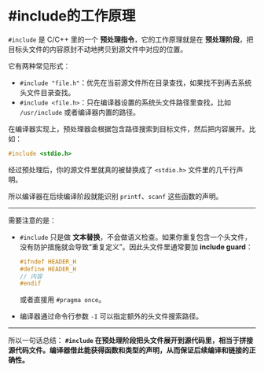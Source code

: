 # #include的工作原理

`#include` 是 C/C++ 里的一个 **预处理指令**，它的工作原理就是在 **预处理阶段**，把目标头文件的内容原封不动地拷贝到源文件中对应的位置。

它有两种常见形式：

* `#include "file.h"`：优先在当前源文件所在目录查找，如果找不到再去系统头文件目录查找。
* `#include <file.h>`：只在编译器设置的系统头文件路径里查找，比如 `/usr/include` 或者编译器内置的路径。

在编译器实现上，预处理器会根据包含路径搜索到目标文件，然后把内容展开。比如：

```cpp
#include <stdio.h>
```

经过预处理后，你的源文件里就真的被替换成了 `<stdio.h>` 文件里的几千行声明。

所以编译器在后续编译阶段就能识别 `printf`、`scanf` 这些函数的声明。

---

需要注意的是：

* `#include` 只是做 **文本替换**，不会做语义检查。如果你重复包含一个头文件，没有防护措施就会导致“重复定义”。因此头文件里通常要加 **include guard**：

  ```cpp
  #ifndef HEADER_H
  #define HEADER_H
  // 内容
  #endif
  ```

  或者直接用 `#pragma once`。
* 编译器通过命令行参数 `-I` 可以指定额外的头文件搜索路径。

---

所以一句话总结：
**`#include` 在预处理阶段把头文件展开到源代码里，相当于拼接源代码文件。编译器借此能获得函数和类型的声明，从而保证后续编译和链接的正确性。**
